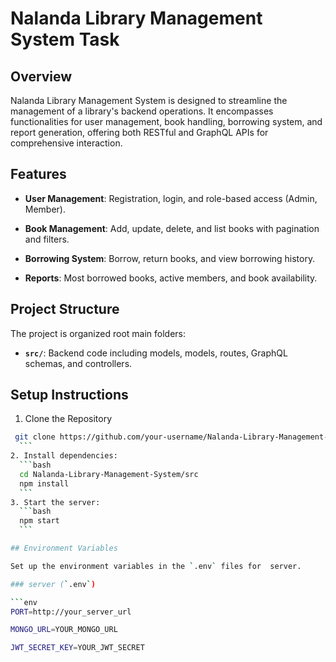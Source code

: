 # Nalanda Library Management System Task


## Overview

Nalanda Library Management System is designed to streamline the management of a library's backend operations. It encompasses functionalities for user management, book handling, borrowing system, and report generation, offering both RESTful and GraphQL APIs for comprehensive interaction.

## Features

- **User Management**: Registration, login, and role-based access (Admin, Member).

- **Book Management**:  Add, update, delete, and list books with pagination and filters.

- **Borrowing System**: Borrow, return books, and view borrowing history.

- **Reports**: Most borrowed books, active members, and book availability.


## Project Structure

The project is organized root main folders:

- **`src/`**: Backend code including models, models, routes, GraphQL schemas, and controllers.

## Setup Instructions

1. Clone the Repository

  ```bash
   git clone https://github.com/your-username/Nalanda-Library-Management-System.git
    ```
2. Install dependencies:
    ```bash
    cd Nalanda-Library-Management-System/src
    npm install
    ```
3. Start the server:
    ```bash
    npm start
    ```

## Environment Variables

Set up the environment variables in the `.env` files for  server.

### server (`.env`)

```env
PORT=http://your_server_url

MONGO_URL=YOUR_MONGO_URL

JWT_SECRET_KEY=YOUR_JWT_SECRET



